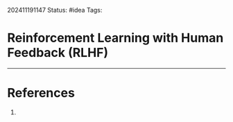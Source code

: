 202411191147
Status: #idea
Tags:

# Reinforcement Learning with Human Feedback (RLHF)


---
# References

1. 